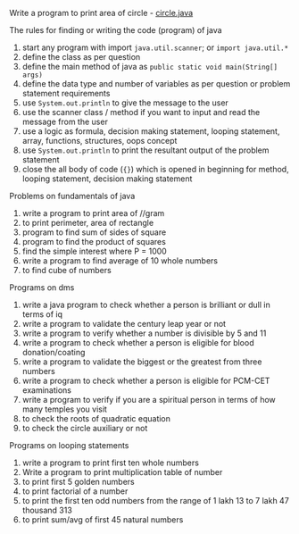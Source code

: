Write a program to print area of circle - [circle.java](problems/circle.java)

The rules for finding or writing the code (program) of java
1. start any program with import `java.util.scanner`; or `import java.util.*`
2. define the class as per question
3. define the main method of java as `public static void main(String[] args)`
4. define the data type and number of variables as per question or problem statement requirements
5. use `System.out.println` to give the message to the user
6. use the scanner class / method if you want to input and read the message from the user
7. use a logic as formula, decision making statement, looping statement, array, functions, structures, oops concept
8. use `System.out.println` to print the resultant output of the problem statement
9. close the all body of code (`{}`) which is opened in beginning for method, looping statement, decision making statement


Problems on fundamentals of java
1. write a program to print area of //gram
2. to print perimeter, area of rectangle
3.  program to find sum of sides of square
4. program to find the product of squares
5. find the simple interest where P = 1000
6. write a program to find average of 10 whole numbers
7. to find cube of numbers


Programs on dms

1. write a java program to check whether a person is brilliant or dull in terms of iq
2. write a program to validate the century leap year or not
3. write a program to verify whether a number is divisible by 5 and 11
4. write a program to check whether a person is eligible for blood donation/coating
5. write a program to validate the biggest or the greatest from three numbers
6. write a program to check whether a person is eligible for PCM-CET examinations
7. write a program to verify if you are a spiritual person in terms of how many temples you visit
8. to check the roots of quadratic equation
9. to check the circle auxiliary or not


Programs on looping statements 

1. write a program to print first ten whole numbers
2. Write a program to print multiplication table of number
3. to print first 5 golden numbers
4. to print factorial of a number
5. to print the first ten odd numbers from the range of 1 lakh 13 to 7 lakh 47 thousand 313
6. to print sum/avg of first 45 natural numbers